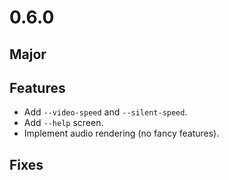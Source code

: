 # 0.6.0

## Major

## Features
- Add `--video-speed` and `--silent-speed`.
- Add `--help` screen.
- Implement audio rendering (no fancy features).

## Fixes

